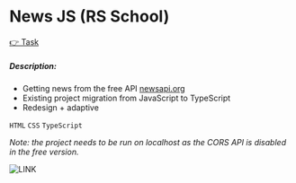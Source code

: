 # News JS (RS School)
[👉 Task](https://github.com/rolling-scopes-school/js-fe-course-en/blob/main/tasks/typescript/typescript.md)  
##### Description:  
- Getting news from the free API [newsapi.org](https://newsapi.org/)
- Existing project migration from JavaScript to TypeScript
- Redesign + adaptive
  
`HTML` `CSS` `TypeScript`   

*Note: the project needs to be run on localhost as the CORS API is disabled in the free version.*

![LINK](https://github.com/BayanAlex/portfolio/blob/main/img/news.png)
